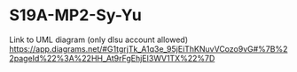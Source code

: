 # S19A-MP2-Sy-Yu

Link to UML diagram (only dlsu account allowed)
https://app.diagrams.net/#G1tgrjTk_A1q3e_95jEiThKNuvVCozo9vG#%7B%22pageId%22%3A%22HH_At9rFgEhjEI3WV1TX%22%7D
